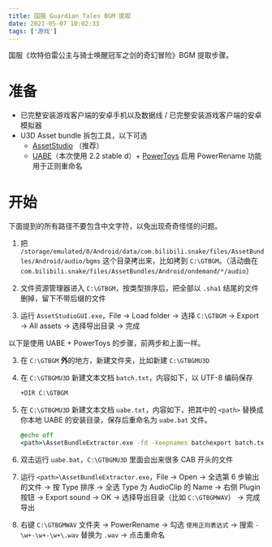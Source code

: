 ```yaml
---
title: 国服 Guardian Tales BGM 提取
date: 2021-05-07 10:02:33
tags: ['游戏']
---
```


国服《坎特伯雷公主与骑士唤醒冠军之剑的奇幻冒险》BGM 提取步骤。

<!-- more -->

# 准备

* 已完整安装游戏客户端的安卓手机以及数据线 / 已完整安装游戏客户端的安卓模拟器
* U3D Asset bundle 拆包工具，以下可选
    * [AssetStudio](https://github.com/Perfare/AssetStudio/releases) （推荐）
    * [UABE](https://github.com/DerPopo/UABE/releases)（本次使用 2.2 stable d）+ [PowerToys](https://github.com/microsoft/PowerToys/releases) 启用 PowerRename 功能用于正则重命名

# 开始

下面提到的所有路径不要包含中文字符，以免出现奇奇怪怪的问题。

1. 把 `/storage/emulated/0/Android/data/com.bilibili.snake/files/AssetBundles/Android/audio/bgms` 这个目录拷出来，比如拷到 `C:\GTBGM`。（活动曲在 `com.bilibili.snake/files/AssetBundles/Android/ondemand/*/audio`）

2. 文件资源管理器进入 `C:\GTBGM`，按类型排序后，把全部以 `.sha1` 结尾的文件删掉，留下不带后缀的文件

3. 运行 `AssetStudioGUI.exe`，File → Load folder → 选择 `C:\GTBGM` → Export → All assets → 选择导出目录 → 完成

以下是使用 UABE + PowerToys 的步骤，前两步和上面一样。

3. 在 `C:\GTBGM` **外**的地方，新建文件夹，比如新建 `C:\GTBGMU3D`

4. 在 `C:\GTBGMU3D` 新建文本文档 `batch.txt`，内容如下，以 UTF-8 编码保存

    ```txt
    +DIR C:\GTBGM
    ```

5. 在 `C:\GTBGMU3D` 新建文本文档 `uabe.txt`，内容如下，把其中的 `<path>` 替换成你本地 UABE 的安装目录，保存后重命名为 `uabe.bat` 文件。

    ```bat
    @echo off
    <path>\AssetBundleExtractor.exe -fd -keepnames batchexport batch.txt
    ```

6. 双击运行 `uabe.bat`，`C:\GTBGMU3D` 里面会出来很多 CAB 开头的文件

7. 运行 `<path>\AssetBundleExtractor.exe`，File → Open → 全选第 6 步输出的文件 → 按 Type 排序 → 全选 Type 为 AudioClip 的 Name → 右侧 Plugin 按钮 → Export sound → OK → 选择导出目录（比如 `C:\GTBGMWAV`） → 完成导出

8. 右键 `C:\GTBGMWAV` 文件夹 → PowerRename → 勾选 `使用正则表达式` → 搜索 `-\w+-\w+-\w+\.wav` 替换为 `.wav` → 点击重命名
